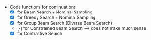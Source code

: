 - Code functions for continuations
    - [x] for Beam Search + Nominal Sampling
    - [x] for Greedy Search + Nominal Sampling
    - [x] for Group Beam Search (Diverse Beam Search)
    - [-] for Constrained Beam Search --> does not make much sense
    - [x] for Contrastive Search